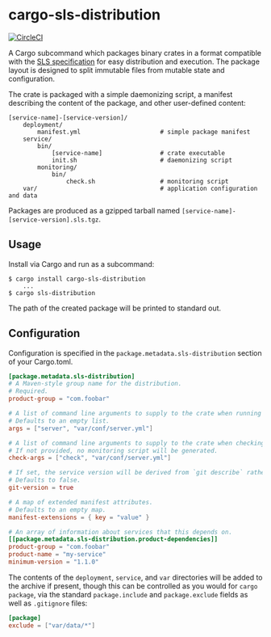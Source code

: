 # cargo-sls-distribution
[![CircleCI](https://circleci.com/gh/sfackler/cargo-sls-distribution.svg?style=shield)](https://circleci.com/gh/sfackler/cargo-sls-distribution)

A Cargo subcommand which packages binary crates in a format compatible with the [SLS specification][SLS] for easy
distribution and execution. The package layout is designed to split immutable files from mutable state and
configuration.

The crate is packaged with a simple daemonizing script, a manifest describing the content of the package, and other
user-defined content:

```
[service-name]-[service-version]/
    deployment/
        manifest.yml                      # simple package manifest
    service/
        bin/
            [service-name]                # crate executable
            init.sh                       # daemonizing script
        monitoring/
            bin/
                check.sh                  # monitoring script
    var/                                  # application configuration and data
```

Packages are produced as a gzipped tarball named `[service-name]-[service-version].sls.tgz`.

[SLS]: https://github.com/palantir/sls-spec

## Usage

Install via Cargo and run as a subcommand:

```
$ cargo install cargo-sls-distribution
    ...
$ cargo sls-distribution
```

The path of the created package will be printed to standard out.

## Configuration

Configuration is specified in the `package.metadata.sls-distribution` section of your Cargo.toml.

```toml
[package.metadata.sls-distribution]
# A Maven-style group name for the distribution.
# Required.
product-group = "com.foobar"

# A list of command line arguments to supply to the crate when running it.
# Defaults to an empty list.
args = ["server", "var/conf/server.yml"]

# A list of command line arguments to supply to the crate when checking its status.
# If not provided, no monitoring script will be generated.
check-args = ["check", "var/conf/server.yml"]

# If set, the service version will be derived from `git describe` rather than the Cargo package version.
# Defaults to false.
git-version = true

# A map of extended manifest attributes.
# Defaults to an empty map.
manifest-extensions = { key = "value" }

# An array of information about services that this depends on.
[[package.metadata.sls-distribution.product-dependencies]]
product-group = "com.foobar"
product-name = "my-service"
minimum-version = "1.1.0"
```

The contents of the `deployment`, `service`, and `var` directories will be added to the archive if present, though this
can be controlled as you would for `cargo package`, via the standard `package.include` and `package.exclude` fields as
well as `.gitignore` files:

```toml
[package]
exclude = ["var/data/*"]
```
